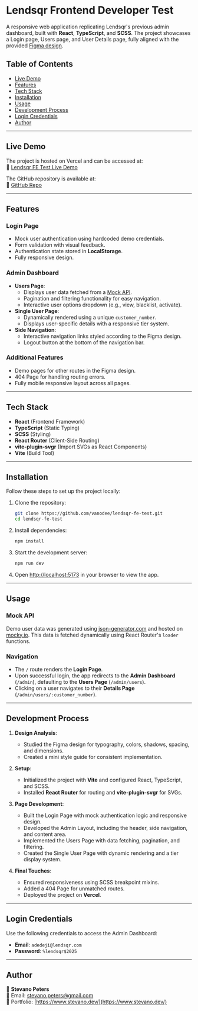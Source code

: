 # Lendsqr Frontend Developer Test

A responsive web application replicating Lendsqr's previous admin dashboard, built with **React**, **TypeScript**, and **SCSS**. The project showcases a Login page, Users page, and User Details page, fully aligned with the provided [Figma design](https://www.figma.com/file/ZKILoCoIoy1IESdBpq3GNC/Frontend).

## Table of Contents
- [Live Demo](#live-demo)
- [Features](#features)
- [Tech Stack](#tech-stack)
- [Installation](#installation)
- [Usage](#usage)
- [Development Process](#development-process)
- [Login Credentials](#login-credentials)
- [Author](#author)

---

## Live Demo
The project is hosted on Vercel and can be accessed at:  
🔗 [Lendsqr FE Test Live Demo](https://stevano-peters-lendsqr-fe-test.vercel.app/)

The GitHub repository is available at:  
🔗 [GitHub Repo](https://github.com/vanodee/lendsqr-fe-test)

---

## Features
### Login Page
- Mock user authentication using hardcoded demo credentials.
- Form validation with visual feedback.
- Authentication state stored in **LocalStorage**.
- Fully responsive design.

### Admin Dashboard
- **Users Page**:
  - Displays user data fetched from a [Mock API](https://www.mocky.io/).
  - Pagination and filtering functionality for easy navigation.
  - Interactive user options dropdown (e.g., view, blacklist, activate).
- **Single User Page**:
  - Dynamically rendered using a unique `customer_number`.
  - Displays user-specific details with a responsive tier system.
- **Side Navigation**:
  - Interactive navigation links styled according to the Figma design.
  - Logout button at the bottom of the navigation bar.

### Additional Features
- Demo pages for other routes in the Figma design.
- 404 Page for handling routing errors.
- Fully mobile responsive layout across all pages.

---

## Tech Stack
- **React** (Frontend Framework)
- **TypeScript** (Static Typing)
- **SCSS** (Styling)
- **React Router** (Client-Side Routing)
- **vite-plugin-svgr** (Import SVGs as React Components)
- **Vite** (Build Tool)

---

## Installation
Follow these steps to set up the project locally:

1. Clone the repository:
   ```bash
   git clone https://github.com/vanodee/lendsqr-fe-test.git
   cd lendsqr-fe-test
   ```

2. Install dependencies:
   ```bash
   npm install
   ```

3. Start the development server:
   ```bash
   npm run dev
   ```

4. Open [http://localhost:5173](http://localhost:5173) in your browser to view the app.

---

## Usage
### Mock API
Demo user data was generated using [json-generator.com](https://www.json-generator.com/) and hosted on [mocky.io](https://www.mocky.io/). This data is fetched dynamically using React Router's `loader` functions.

### Navigation
- The `/` route renders the **Login Page**.
- Upon successful login, the app redirects to the **Admin Dashboard** (`/admin`), defaulting to the **Users Page** (`/admin/users`).
- Clicking on a user navigates to their **Details Page** (`/admin/users/:customer_number`).

---

## Development Process
1. **Design Analysis**:  
   - Studied the Figma design for typography, colors, shadows, spacing, and dimensions.
   - Created a mini style guide for consistent implementation.

2. **Setup**:  
   - Initialized the project with **Vite** and configured React, TypeScript, and SCSS.  
   - Installed **React Router** for routing and **vite-plugin-svgr** for SVGs.

3. **Page Development**:  
   - Built the Login Page with mock authentication logic and responsive design.  
   - Developed the Admin Layout, including the header, side navigation, and content area.  
   - Implemented the Users Page with data fetching, pagination, and filtering.  
   - Created the Single User Page with dynamic rendering and a tier display system.

4. **Final Touches**:  
   - Ensured responsiveness using SCSS breakpoint mixins.  
   - Added a 404 Page for unmatched routes.  
   - Deployed the project on **Vercel**.

---

## Login Credentials
Use the following credentials to access the Admin Dashboard:
- **Email**: `adedeji@lendsqr.com`
- **Password**: `%lendsqr$2025`

---

## Author
👤 **Stevano Peters**  
📧 Email: [stevano.peters@gmail.com](mailto:stevano.peters@gmail.com)  
💼 Portfolio: [https://www.stevano.dev/](https://www.stevano.dev/)
